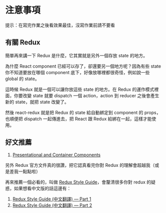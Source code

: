 # 注意事項

提示：在寫完作業之後看效果最佳，沒寫作業前請不要看

## 有關 Redux

簡單再來講一下 Redux 是什麼，它其實就是另外一個存放 state 的地方。

為什麼 React component 已經可以存了，卻還要另一個地方呢？因為有些 state 你不知道要放在哪個 component 底下，好像放哪裡都很奇怪，例如說一些 global 的 state。

這時候 Redux 就是一個可以讓你放這些 state 的地方。在 Redux 的運作模式裡面，你要改變 state 就要 dispatch 一個 action，action 到 reducer 之後會產生新的 state，就把 state 改變了。

然後 react-redux 就是把 Redux 的 state 給自動綁定到 component 的 props，也順便把 dispatch 一起傳進去，把 React 跟 Redux 給綁在一起，這樣才能使用。

## 好文推薦

1. [Presentational and Container Components](https://medium.com/@dan_abramov/smart-and-dumb-components-7ca2f9a7c7d0)

另外 Redux 官方文件真的很讚，把它認真看完你對 Redux 的理解會超越我（或是差我一點點啦）

再來推薦一個必看的，叫做 [Redux Style Guide](https://redux.js.org/style-guide/style-guide)，會釐清很多你對 redux 的疑惑，如果想看中文版的話這邊有：

1. [Redux Style Guide (中文翻譯) — Part 1](https://medium.com/@a401120174/tr-85e00315cd73)
2. [Redux Style Guide (中文翻譯) — Part 2](https://medium.com/@a401120174/redux-%E5%AE%98%E6%96%B9%E9%A2%A8%E6%A0%BC%E6%8C%87%E5%8D%97-%E8%AD%AF-part-2-a438fb544b61)
